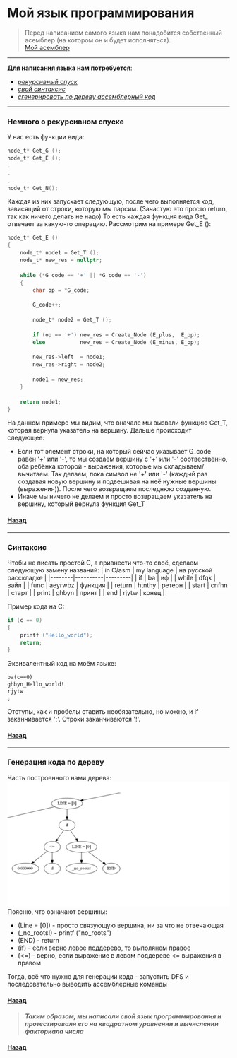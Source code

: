 # Мой язык программирования
>Перед написанием самого языка нам понадобится собственный асемблер (на котором он и будет исполняться).  
>[Мой асемблер](https://github.com/DBarinovv/cpu)
---
**Для написания языка нам потребуется**:
* [*рекурсивный спуск*](https://github.com/DBarinovv/Recursion-slope-tree/new/master?readme=1#немного-о-рекурсивном-спуске)
* [*свой синтаксис*](https://github.com/DBarinovv/Recursion-slope-tree/new/master?readme=1#синтаксис)
* [*сгенерировать по дереву ассемблерный код*](https://github.com/DBarinovv/Recursion-slope-tree/new/master?readme=1#генерация-кода-по-дереву)

---

### Немного о рекурсивном спуске

У нас есть функции вида:
```C
node_t* Get_G ();
node_t* Get_E ();
.
.
.
node_t* Get_N();
```
  Каждая из них запускает следующую, после чего выполняется код, зависящий от строки, которую мы парсим.
(Зачастую это просто return, так как ничего делать не надо)
То есть каждая функция вида Get_ отвечает за какую-то операцию. Рассмотрим на примере Get_E ():
```C
node_t* Get_E ()
{
    node_t* node1 = Get_T ();
    node_t* new_res = nullptr;

    while (*G_code == '+' || *G_code == '-')
    {
        char op = *G_code;

        G_code++;

        node_t* node2 = Get_T ();

        if (op == '+') new_res = Create_Node (E_plus,  E_op);
        else           new_res = Create_Node (E_minus, E_op);

        new_res->left  = node1;
        new_res->right = node2;

        node1 = new_res;
    }

    return node1;
}
```
На данном примере мы видим, что вначале мы вызвали функцию Get_T, которая вернула указатель на вершину.
Дальше происходит следующее:
- Если тот элемент строки, на который сейчас указывает G_code равен '+' или '-', 
то мы создаём вершину с '+' или '-' соотвественно, оба ребёнка которой - выражения, которые мы складываем/вычитаем.
Так делаем, пока символ не '+' или '-' (каждый раз создавая новую вершину и подвешивая на неё нужные вершины (выражения)).
После чего возвращаем последнюю созданную.
- Иначе мы ничего не делаем и просто возвращаем указатель на вершину, который вернула функция Get_T

#### [Назад](https://github.com/DBarinovv/Recursion-slope-tree/new/master?readme=1#мой-язык-программирования)
---
### Синтаксис
Чтобы не писать простой С, а привнести что-то своё, сделаем следующую замену названий:
| in C/asm | my language | на русской расскладке |
|--------|----------|---------|
| if     | ba       | иф      |
| while  | dfqk     | вайл    |
| func   | aeyrwbz  | функция |
| return | htnthy   | ретерн  |
| start  | cnfhn    | старт   |
| print  | ghbyn    | принт   |
| end    | rjytw    | конец   |

Пример кода на С:
```C
if (c == 0)
{
    printf ("Hello_world");
    return;  
}
```
Эквивалентный код на моём языке:
```
ba(c==0)
ghbyn_Hello_world!
rjytw
;
```
Отступы, как и пробелы ставить необязательно, но можно, и if заканчивается ';'. Строки заканчиваются '!'.

#### [Назад](https://github.com/DBarinovv/Recursion-slope-tree/new/master?readme=1#мой-язык-программирования)

---
### Генерация кода по дереву
Часть построенного нами дерева:
![Часть построенного нами дерева](https://github.com/DBarinovv/Recursion-slope-tree/blob/master/Example_tree.png)
Поясню, что означают вершины:
* (Line = [0]) - просто связующую вершина, ни за что не отвечающая
* (_no_roots!) - printf ("no_roots")
* (END)        - return
* (if)         - если верно левое поддерево, то выполянем правое
* (<=)         - верно, если выражение в левом поддереве <= выражения в правом

Тогда, всё что нужно для генерации кода - запустить DFS и последовательно выводить ассемблерные команды
#### [Назад](https://github.com/DBarinovv/Recursion-slope-tree/new/master?readme=1#мой-язык-программирования)
>***Таким образом, мы написали свой язык программирования и протестировали его на квадратном уравнении и вычислении факториала числа***
#### [Назад](https://github.com/DBarinovv/Recursion-slope-tree/new/master?readme=1#мой-язык-программирования)
